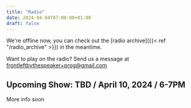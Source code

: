 ```yaml
---
title: "Radio"
date: 2024-04-04T07:00:00+01:00
draft: false
---
```

We're offline now, you can check out the [radio archive]({{< ref "/radio_archive" >}}) in the meantime.

Want to play on the radio? Send us a message at <frontleftbythespeaker+prog@gmail.com>


## Upcoming Show: TBD / April 10, 2024 / 6-7PM
<!--{{< youtube id="qRbbRC3oWD4" autoplay="true">}}-->
More info soon
